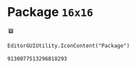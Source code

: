 # Package `16x16`
<img src="/img/Package.png" width=16 height=16>

``` CSharp
EditorGUIUtility.IconContent("Package")
```
```
9130077513296818293
```
